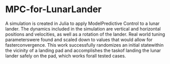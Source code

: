 # MPC-for-LunarLander

A simulation is created in Julia to apply ModelPredictive Control to a lunar lander. The dynamics included in the simulation are vertical and horizontal positions and velocities, as well as a rotation of the lander. Real world tuning parameterswere found and scaled down to values that would allow for fasterconvergence. This work successfully randomizes an initial statewithin the vicinity of a landing pad and accomplishes the taskof landing the lunar lander safely on the pad, which works forall tested cases.

